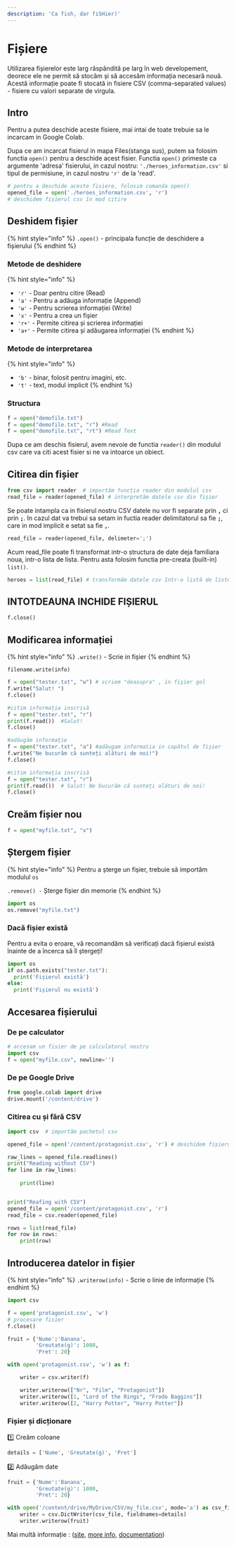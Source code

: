 ```yaml
---
description: 'Ca fish, dar fiSHier)'
---
```


# Fișiere

Utilizarea fișierelor este larg răspândită pe larg în web developement, deorece ele ne permit să stocăm și să accesăm informația necesară nouă. Acestă informație poate fi stocată in fisiere CSV \(comma-separated values\) - fisiere cu valori separate de virgula.

## Intro

Pentru a putea deschide aceste fisiere, mai intai de toate trebuie sa le incarcam in Google Colab.

Dupa ce am incarcat fisierul in mapa Files\(stanga sus\), putem sa folosim functia `open()` pentru a deschide acest fisier. Functia `open()` primeste ca argumente 'adresa' fisierului, in cazul nostru: `'./heroes_information.csv'` si tipul de permisiune, in cazul nostru `'r'` de la 'read'.

```python
# pentru a deschide aceste fisiere, folosim comanda open()
opened_file = open('./heroes_information.csv', 'r') 
# deschidem fișierul csv în mod citire
```

## Deshidem fișier

{% hint style="info" %}
`.open()` - principala funcție de deschidere a fișierului
{% endhint %}

### Metode de deshidere

{% hint style="info" %}
* `'r'` - Doar pentru citire \(Read\)
* `'a'` - Pentru a adăuga informație \(Append\)
* `'w'` - Pentru scrierea informației \(Write\)
* `'x'` - Pentru a crea un fișier
* `'r+'` - Permite citirea și scrierea informației
* `'a+'` - Permite citirea și adăugarea informației
{% endhint %}

### Metode de interpretarea 

{% hint style="info" %}
* `'b'` - binar, folosit pentru imagini, etc.
* `'t'` - text, modul implicit
{% endhint %}

### Structura

```python
f = open("demofile.txt") 
f = open("demofile.txt", "r") #Read
f = open("demofile.txt", "rt") #Read Text
```

 Dupa ce am deschis fisierul, avem nevoie de functia `reader()` din modulul csv care va citi acest fisier si ne va intoarce un obiect.

## Citirea din fișier

```python
from csv import reader  # importăm funcția reader din modulul csv 
read_file = reader(opened_file) # interpretăm datele csv din fișier
```

Se poate intampla ca in fisierul nostru CSV datele nu vor fi separate prin **`,`** ci prin **`;`**. In cazul dat va trebui sa setam in fuctia reader delimitatorul sa fie **`;`**, care in mod implicit e setat sa fie **`,`**.

```python
read_file = reader(opened_file, delimeter=';')
```

Acum read\_file poate fi transformat intr-o structura de date deja familiara noua, intr-o lista de lista. Pentru asta folosim functia pre-creata \(built-in\) `list()`.

```python
heroes = list(read_file) # transformăm datele csv într-o listă de liste
```

## INTOTDEAUNA INCHIDE FIȘIERUL

```python
f.close()
```

## Modificarea informației

{% hint style="info" %}
`.write()` - Scrie in fișier
{% endhint %}

`filename.write(info)`

```python
f = open("tester.txt", "w") # scriem "deasupra" , in fișier gol 
f.write("Salut! ")
f.close()

#citim informația inscrisă
f = open("tester.txt", "r")
print(f.read())  #Salut!
f.close()

#adăugăm informație
f = open("tester.txt", "a") #adăugam informatia in capătul de fișier
f.write("Ne bucurăm că sunteți alături de noi!")
f.close()

#citim informația inscrisă
f = open("tester.txt", "r")
print(f.read())  # Salut! Ne bucurăm că sunteți alături de noi!
f.close()
```

## Creăm fișier nou

```python
f = open("myfile.txt", "x")
```

## Ștergem fișier

{% hint style="info" %}
Pentru a șterge un fișier, trebuie să importăm modulul `os`

`.remove() -` Șterge fișier din memorie
{% endhint %}

```python
import os
os.remove("myfile.txt")
```

### Dacă fișier există

Pentru a evita  o eroare, vă recomandăm să verificați dacă fișierul există înainte de a încerca să îl ștergeți!

```python
import os
if os.path.exists("tester.txt"):
  print('Fișierul există')
else:
  print('Fișierul nu există')
```

## Accesarea fișierului

### De pe calculator

```python
# accesam un fisier de pe calculatorul nostru
import csv
f = open("myfile.csv", newline='')
```

### De pe Google Drive

```python
from google.colab import drive
drive.mount('/content/drive')
```

### Citirea cu și fără CSV

```python
import csv  # importăm pachetul csv

opened_file = open('/content/protagonist.csv', 'r') # deschidem fișierul csv în mod citire

raw_lines = opened_file.readlines()
print("Reading without CSV")
for line in raw_lines:
    
    print(line)


print("Reafing with CSV")
opened_file = open('/content/protagonist.csv', 'r')
read_file = csv.reader(opened_file) 

rows = list(read_file) 
for row in rows:
    print(row)
```

## Introducerea datelor in fișier

{% hint style="info" %}
`.writerow(info)` - Scrie o linie de informație
{% endhint %}

```python
import csv

f = open('protagonist.csv', 'w')
# procesare fisier
f.close()

fruit = {'Nume':'Banana', 
         'Greutate(g)': 1000, 
         'Pret': 20}

with open('protagonist.csv', 'w') as f:

    writer = csv.writer(f)

    writer.writerow(["Nr", "Film", "Protagonist"])
    writer.writerow([1, "Lord of the Rings", "Frodo Baggins"])
    writer.writerow([2, "Harry Potter", "Harry Potter"])
```

### Fișier și dicționare

1️⃣ Creăm coloane 

```python
details = ['Nume', 'Greutate(g)', 'Pret']
```

[2️⃣](https://emojipedia.org/keycap-digit-two/) Adăugăm date

```python
fruit = {'Nume':'Banana', 
         'Greutate(g)': 1000, 
         'Pret': 20}

with open('/content/drive/MyDrive/CSV/my_file.csv', mode='a') as csv_file:  #context manager
    writer = csv.DictWriter(csv_file, fieldnames=details)
    writer.writerow(fruit)
```

Mai multă informație : \([site](https://www.programiz.com/python-programming/file-operation), [more info](https://realpython.com/read-write-files-python/), [documentation](https://docs.python.org/3/library/filesys.html)\)

